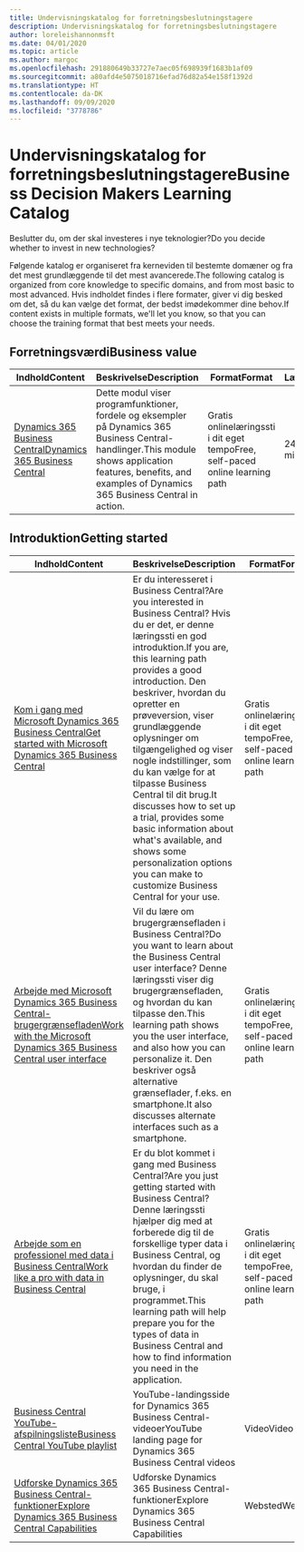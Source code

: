 ```yaml
---
title: Undervisningskatalog for forretningsbeslutningstagere
description: Undervisningskatalog for forretningsbeslutningstagere
author: loreleishannonmsft
ms.date: 04/01/2020
ms.topic: article
ms.author: margoc
ms.openlocfilehash: 291880649b33727e7aec05f698939f1683b1af09
ms.sourcegitcommit: a80afd4e5075018716efad76d82a54e158f1392d
ms.translationtype: HT
ms.contentlocale: da-DK
ms.lasthandoff: 09/09/2020
ms.locfileid: "3778786"
---
```

# <a name="business-decision-makers-learning-catalog"></a><span data-ttu-id="8c1ee-103">Undervisningskatalog for forretningsbeslutningstagere</span><span class="sxs-lookup"><span data-stu-id="8c1ee-103">Business Decision Makers Learning Catalog</span></span>

<span data-ttu-id="8c1ee-104">Beslutter du, om der skal investeres i nye teknologier?</span><span class="sxs-lookup"><span data-stu-id="8c1ee-104">Do you decide whether to invest in new technologies?</span></span>

<span data-ttu-id="8c1ee-105">Følgende katalog er organiseret fra kerneviden til bestemte domæner og fra det mest grundlæggende til det mest avancerede.</span><span class="sxs-lookup"><span data-stu-id="8c1ee-105">The following catalog is organized from core knowledge to specific domains, and from most basic to most advanced.</span></span> <span data-ttu-id="8c1ee-106">Hvis indholdet findes i flere formater, giver vi dig besked om det, så du kan vælge det format, der bedst imødekommer dine behov.</span><span class="sxs-lookup"><span data-stu-id="8c1ee-106">If content exists in multiple formats, we'll let you know, so that you can choose the training format that best meets your needs.</span></span>  

## <a name="business-value"></a><span data-ttu-id="8c1ee-107">Forretningsværdi<a name="busvalue"></a></span><span class="sxs-lookup"><span data-stu-id="8c1ee-107">Business value<a name="busvalue"></a></span></span>

| <span data-ttu-id="8c1ee-108">Indhold</span><span class="sxs-lookup"><span data-stu-id="8c1ee-108">Content</span></span>                                                                 | <span data-ttu-id="8c1ee-109">Beskrivelse</span><span class="sxs-lookup"><span data-stu-id="8c1ee-109">Description</span></span>                                                                                                | <span data-ttu-id="8c1ee-110">Format</span><span class="sxs-lookup"><span data-stu-id="8c1ee-110">Format</span></span>                                | <span data-ttu-id="8c1ee-111">Længde</span><span class="sxs-lookup"><span data-stu-id="8c1ee-111">Length</span></span>     |
|----------------------------------------------------------------------------------------------------------------|------------------------------------------------------------------------------------------------------------|---------------------------------------|------------|
| [<span data-ttu-id="8c1ee-112">Dynamics 365 Business Central</span><span class="sxs-lookup"><span data-stu-id="8c1ee-112">Dynamics 365 Business Central</span></span>](https://docs.microsoft.com/learn/modules/dynamics-365-business-central/) | <span data-ttu-id="8c1ee-113">Dette modul viser programfunktioner, fordele og eksempler på Dynamics 365 Business Central-handlinger.</span><span class="sxs-lookup"><span data-stu-id="8c1ee-113">This module shows application features, benefits, and examples of Dynamics 365 Business Central in action.</span></span> | <span data-ttu-id="8c1ee-114">Gratis onlinelæringssti i dit eget tempo</span><span class="sxs-lookup"><span data-stu-id="8c1ee-114">Free, self-paced online learning path</span></span> | <span data-ttu-id="8c1ee-115">24 minutter</span><span class="sxs-lookup"><span data-stu-id="8c1ee-115">24 minutes</span></span> |

## <a name="getting-started"></a><span data-ttu-id="8c1ee-116">Introduktion<a name="get-started"></a></span><span class="sxs-lookup"><span data-stu-id="8c1ee-116">Getting started<a name="get-started"></a></span></span>

| <span data-ttu-id="8c1ee-117">Indhold</span><span class="sxs-lookup"><span data-stu-id="8c1ee-117">Content</span></span>                                                                                                                             | <span data-ttu-id="8c1ee-118">Beskrivelse</span><span class="sxs-lookup"><span data-stu-id="8c1ee-118">Description</span></span>                                                                                                                                                                                                                                                                                      | <span data-ttu-id="8c1ee-119">Format</span><span class="sxs-lookup"><span data-stu-id="8c1ee-119">Format</span></span>                                | <span data-ttu-id="8c1ee-120">Længde</span><span class="sxs-lookup"><span data-stu-id="8c1ee-120">Length</span></span>             |
|------------------------------------------------------------------------------------------------------------------------------------------------------------------------------|--------------------------------------------------------------------------------------------------------------------------------------------------------------------------------------------------------------------------------------------------------------------------------------------------|---------------------------------------|--------------------|
| [<span data-ttu-id="8c1ee-121">Kom i gang med Microsoft Dynamics 365 Business Central</span><span class="sxs-lookup"><span data-stu-id="8c1ee-121">Get started with Microsoft Dynamics 365 Business Central</span></span>](https://docs.microsoft.com/learn/paths/get-started-dynamics-365-business-central/)                          | <span data-ttu-id="8c1ee-122">Er du interesseret i Business Central?</span><span class="sxs-lookup"><span data-stu-id="8c1ee-122">Are you interested in Business Central?</span></span> <span data-ttu-id="8c1ee-123">Hvis du er det, er denne læringssti en god introduktion.</span><span class="sxs-lookup"><span data-stu-id="8c1ee-123">If you are, this learning path provides a good introduction.</span></span> <span data-ttu-id="8c1ee-124">Den beskriver, hvordan du opretter en prøveversion, viser grundlæggende oplysninger om tilgængelighed og viser nogle indstillinger, som du kan vælge for at tilpasse Business Central til dit brug.</span><span class="sxs-lookup"><span data-stu-id="8c1ee-124">It discusses how to set up a trial, provides some basic information about what's available, and shows some personalization options you can make to customize Business Central for your use.</span></span> | <span data-ttu-id="8c1ee-125">Gratis onlinelæringssti i dit eget tempo</span><span class="sxs-lookup"><span data-stu-id="8c1ee-125">Free, self-paced online learning path</span></span> | <span data-ttu-id="8c1ee-126">3 timer og 4 minutter</span><span class="sxs-lookup"><span data-stu-id="8c1ee-126">3 hours 4 minutes</span></span>  |
| [<span data-ttu-id="8c1ee-127">Arbejde med Microsoft Dynamics 365 Business Central-brugergrænsefladen</span><span class="sxs-lookup"><span data-stu-id="8c1ee-127">Work with the Microsoft Dynamics 365 Business Central user interface</span></span>](https://docs.microsoft.com/learn/paths/work-with-user-interface-dynamics-365-business-central/) | <span data-ttu-id="8c1ee-128">Vil du lære om brugergrænsefladen i Business Central?</span><span class="sxs-lookup"><span data-stu-id="8c1ee-128">Do you want to learn about the Business Central user interface?</span></span> <span data-ttu-id="8c1ee-129">Denne læringssti viser dig brugergrænsefladen, og hvordan du kan tilpasse den.</span><span class="sxs-lookup"><span data-stu-id="8c1ee-129">This learning path shows you the user interface, and also how you can personalize it.</span></span> <span data-ttu-id="8c1ee-130">Den beskriver også alternative grænseflader, f.eks. en smartphone.</span><span class="sxs-lookup"><span data-stu-id="8c1ee-130">It also discusses alternate interfaces such as a smartphone.</span></span>                                                                               | <span data-ttu-id="8c1ee-131">Gratis onlinelæringssti i dit eget tempo</span><span class="sxs-lookup"><span data-stu-id="8c1ee-131">Free, self-paced online learning path</span></span> | <span data-ttu-id="8c1ee-132">2 timer og 27 minutter</span><span class="sxs-lookup"><span data-stu-id="8c1ee-132">2 hours 27 minutes</span></span> |
| [<span data-ttu-id="8c1ee-133">Arbejde som en professionel med data i Business Central</span><span class="sxs-lookup"><span data-stu-id="8c1ee-133">Work like a pro with data in Business Central</span></span>](https://docs.microsoft.com/learn/paths/work-pro-data-dynamics-365-business-central)                                    | <span data-ttu-id="8c1ee-134">Er du blot kommet i gang med Business Central?</span><span class="sxs-lookup"><span data-stu-id="8c1ee-134">Are you just getting started with Business Central?</span></span> <span data-ttu-id="8c1ee-135">Denne læringssti hjælper dig med at forberede dig til de forskellige typer data i Business Central, og hvordan du finder de oplysninger, du skal bruge, i programmet.</span><span class="sxs-lookup"><span data-stu-id="8c1ee-135">This learning path will help prepare you for the types of data in Business Central and how to find information you need in the application.</span></span>                                                                                                  | <span data-ttu-id="8c1ee-136">Gratis onlinelæringssti i dit eget tempo</span><span class="sxs-lookup"><span data-stu-id="8c1ee-136">Free, self-paced online learning path</span></span> | <span data-ttu-id="8c1ee-137">2 timer og 27 minutter</span><span class="sxs-lookup"><span data-stu-id="8c1ee-137">2 hours 27 minutes</span></span> |
| [<span data-ttu-id="8c1ee-138">Business Central YouTube-afspilningsliste</span><span class="sxs-lookup"><span data-stu-id="8c1ee-138">Business Central YouTube playlist</span></span>](https://www.youtube.com/playlist?list=PLcakwueIHoT-wVFPKUtmxlqcG1kJ0oqq4)                                                                | <span data-ttu-id="8c1ee-139">YouTube-landingsside for Dynamics 365 Business Central-videoer</span><span class="sxs-lookup"><span data-stu-id="8c1ee-139">YouTube landing page for Dynamics 365 Business Central videos</span></span>                                                                                                                                                                                                                                    | <span data-ttu-id="8c1ee-140">Video</span><span class="sxs-lookup"><span data-stu-id="8c1ee-140">Video</span></span>                                 |                    |
| [<span data-ttu-id="8c1ee-141">Udforske Dynamics 365 Business Central-funktioner</span><span class="sxs-lookup"><span data-stu-id="8c1ee-141">Explore Dynamics 365 Business Central Capabilities</span></span>](https://dynamics.microsoft.com/business-central/capabilities/)                                                    | <span data-ttu-id="8c1ee-142">Udforske Dynamics 365 Business Central-funktioner</span><span class="sxs-lookup"><span data-stu-id="8c1ee-142">Explore Dynamics 365 Business Central Capabilities</span></span>                                                                                                                                                                                                                                               | <span data-ttu-id="8c1ee-143">Websted</span><span class="sxs-lookup"><span data-stu-id="8c1ee-143">Website</span></span>                               |                    |
